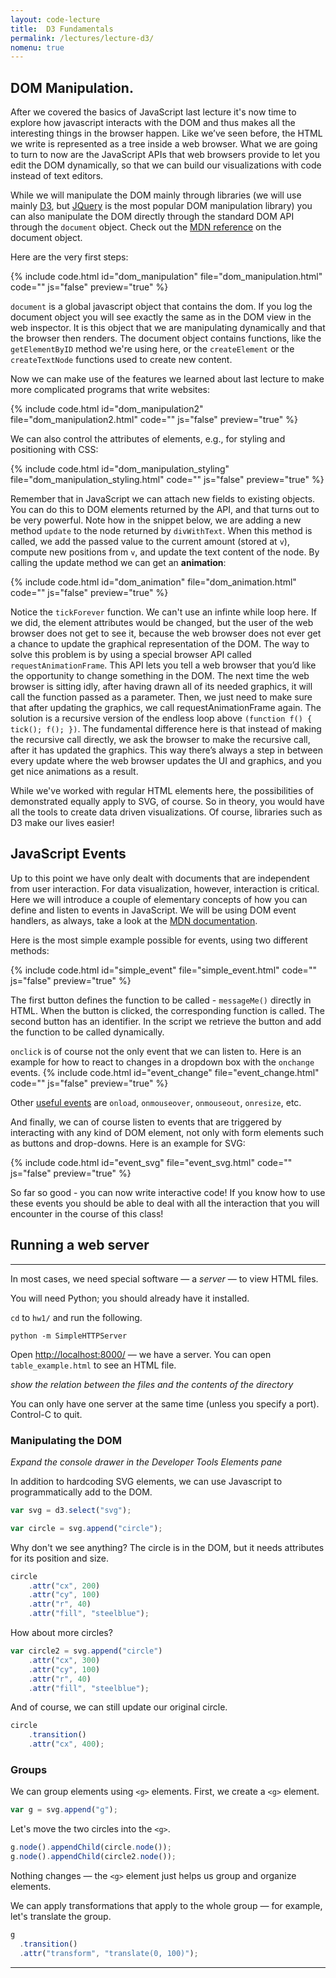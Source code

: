 ```yaml
---
layout: code-lecture
title:  D3 Fundamentals
permalink: /lectures/lecture-d3/
nomenu: true
---
```


## DOM Manipulation.
After we covered the basics of JavaScript last lecture it's now time to explore how javascript interacts with the DOM and thus makes all the interesting things in the browser happen. 
Like we’ve seen before, the HTML we write is represented as a tree inside a web browser. What we are going to turn to now are the JavaScript APIs that web browsers provide to let you edit the DOM dynamically, so that we can build our visualizations with code instead of text editors.

While we will manipulate the DOM mainly through libraries (we will use mainly [D3](http://d3js.org/), but [JQuery](https://jquery.com/) is the most popular DOM manipulation library) you can also manipulate the DOM directly through the standard DOM API through the ``document`` object. Check out the [MDN reference](https://developer.mozilla.org/en-US/docs/Web/API/document) on the document object.

Here are the very first steps:

{% include code.html id="dom_manipulation" file="dom_manipulation.html" code="" js="false" preview="true" %}

``document`` is a global javascript object that contains the dom. If you log the document object you will see exactly the same as in the DOM view in the web inspector. It is this object that we are manipulating dynamically and that the browser then renders. The document object contains functions, like the ```getElementByID``` method we're using here, or the ```createElement``` or the ```createTextNode``` functions used to create new content.

Now we can make use of the features we learned about last lecture to make more complicated programs that write websites: 

{% include code.html id="dom_manipulation2" file="dom_manipulation2.html" code="" js="false" preview="true" %}


We can also control the attributes of elements, e.g., for styling and positioning with CSS:

{% include code.html id="dom_manipulation_styling" file="dom_manipulation_styling.html" code="" js="false" preview="true" %}

Remember that in JavaScript we can attach new fields to existing objects. You can do this to DOM elements returned by the API, and that turns out to be very powerful. Note how in the snippet below, we are adding a new method ```update``` to the node returned by ```divWithText```. When this method is called, we add the passed value to the current amount (stored at ```v```), compute new positions from ```v```, and update the text content of the node. By calling the update method we can get an **animation**:


{% include code.html id="dom_animation" file="dom_animation.html" code="" js="false" preview="true" %}

Notice the ```tickForever``` function. We can't use an infinte while loop here. If we did, the element attributes would be changed, but the user of the web browser does not get to see it, because the web browser does not ever get a chance to update the graphical representation of the DOM. The way to solve this problem is by using a special browser API called ```requestAnimationFrame```. This API lets you tell a web browser that you’d like the opportunity to change something in the DOM. The next time the web browser is sitting idly, after having drawn all of its needed graphics, it will call the function passed as a parameter. Then, we just need to make sure that after updating the graphics, we call requestAnimationFrame again. The solution is a recursive version of the endless loop above ```(function f() { tick(); f(); })```. The fundamental difference here is that instead of making the recursive call directly, we ask the browser to make the recursive call, after it has updated the graphics. This way there’s always a step in between every update where the web browser updates the UI and graphics, and you get nice animations as a result.

While we've worked with regular HTML elements here, the possibilities of demonstrated equally apply to SVG, of course. So in theory, you would have all the tools to create data driven visualizations. Of course, libraries such as D3 make our lives easier!


## JavaScript Events

Up to this point we have only dealt with documents that are independent from user interaction. For data visualization, however, interaction is critical. Here we will introduce a couple of elementary concepts of how you can define and listen to events in JavaScript. We will be using DOM event handlers, as always, take a look at the [MDN documentation](https://developer.mozilla.org/en-US/docs/Web/Guide/Events/Event_handlers).

Here is the most simple example possible for events, using two different methods:

{% include code.html id="simple_event" file="simple_event.html" code="" js="false" preview="true" %}

The first button defines the function to be called - ```messageMe()``` directly in HTML. When the button is clicked, the corresponding function is called. The second button has an identifier. In the script we retrieve the button and add the function to be called dynamically. 

``onclick`` is of course not the only event that we can listen to. Here is an example for how to react to changes in a dropdown box with the ```onchange``` events. 
{% include code.html id="event_change" file="event_change.html" code="" js="false" preview="true" %}

Other [useful events](https://developer.mozilla.org/en-US/docs/Web/API/GlobalEventHandlers) are ```onload```, ```onmouseover```, ```onmouseout```, ```onresize```, etc.  


And finally, we can of course listen to events that are triggered by interacting with any kind of DOM element, not only with form elements such as buttons and drop-downs. Here is an example for SVG:

{% include code.html id="event_svg" file="event_svg.html" code="" js="false" preview="true" %}

So far so good - you can now write interactive code! If you know how to use these events you should be able to deal with all the interaction that you will encounter in the course of this class!

## Running a web server
---



In most cases, we need special software — a *server* — to view HTML files. 

You will need Python; you should already have it installed.

`cd` to `hw1/` and run the following.

```
python -m SimpleHTTPServer
```

Open [http://localhost:8000/](http://localhost:8000/) — we have a server. You can open `table_example.html` to see an HTML file.

*show the relation between the files and the contents of the directory*

You can only have one server at the same time (unless you specify a port). Control-C to quit. 



### Manipulating the DOM

*Expand the console drawer in the Developer Tools Elements pane*

In addition to hardcoding SVG elements, we can use Javascript to programmatically add to the DOM.

```js
var svg = d3.select("svg");

var circle = svg.append("circle");
```

Why don't we see anything? The circle is in the DOM, but it needs attributes for its position and size.

```js
circle
    .attr("cx", 200)
    .attr("cy", 100)
    .attr("r", 40)
    .attr("fill", "steelblue");
```

How about more circles?

```js
var circle2 = svg.append("circle")
    .attr("cx", 300)
    .attr("cy", 100)
    .attr("r", 40)
    .attr("fill", "steelblue");
```

And of course, we can still update our original circle.

```js
circle
	.transition()
    .attr("cx", 400);
```

### Groups

We can group elements using `<g>` elements. First, we create a `<g>` element.

```js
var g = svg.append("g");
```

Let's move the two circles into the `<g>`.

```js
g.node().appendChild(circle.node());
g.node().appendChild(circle2.node());
```

Nothing changes — the `<g>` element just helps us group and organize elements.

We can apply transformations that apply to the whole group — for example, let's translate the group.

```js
g
  .transition()
  .attr("transform", "translate(0, 100)");
```

---
